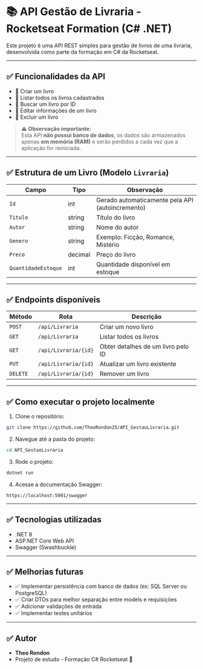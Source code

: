 # 📚 API Gestão de Livraria - Rocketseat Formation (C# .NET)

Este projeto é uma API REST simples para gestão de livros de uma livraria, desenvolvida como parte da formação em C# da Rocketseat.

---

## ✅ Funcionalidades da API

- 📖 Criar um livro  
- 📖 Listar todos os livros cadastrados  
- 📖 Buscar um livro por ID  
- 📖 Editar informações de um livro  
- 📖 Excluir um livro  

> ⚠️ **Observação importante:**  
Esta API **não possui banco de dados**, os dados são armazenados apenas **em memória (RAM)** e serão perdidos a cada vez que a aplicação for reiniciada.

---

## ✅ Estrutura de um Livro (Modelo `Livraria`)

| Campo | Tipo | Observação |
|---|---|---|
| `Id` | int | Gerado automaticamente pela API (autoincremento) |
| `Titulo` | string | Título do livro |
| `Autor` | string | Nome do autor |
| `Genero` | string | Exemplo: Ficção, Romance, Mistério |
| `Preco` | decimal | Preço do livro |
| `QuantidadeEstoque` | int | Quantidade disponível em estoque |

---

## ✅ Endpoints disponíveis

| Método | Rota | Descrição |
|---|---|---|
| `POST` | `/api/Livraria` | Criar um novo livro |
| `GET` | `/api/Livraria` | Listar todos os livros |
| `GET` | `/api/Livraria/{id}` | Obter detalhes de um livro pelo ID |
| `PUT` | `/api/Livraria/{id}` | Atualizar um livro existente |
| `DELETE` | `/api/Livraria/{id}` | Remover um livro |

---

## ✅ Como executar o projeto localmente

1. Clone o repositório:

```bash
git clone https://github.com/TheoRondon25/API_GestaoLivraria.git
```

2. Navegue até a pasta do projeto:

```bash
cd API_GestaoLivraria
```

3. Rode o projeto:

```bash
dotnet run
```

4. Acesse a documentação Swagger:

```
https://localhost:5001/swagger
```

---

## ✅ Tecnologias utilizadas

- .NET 8
- ASP.NET Core Web API
- Swagger (Swashbuckle)

---

## ✅ Melhorias futuras

- ✅ Implementar persistência com banco de dados (ex: SQL Server ou PostgreSQL)
- ✅ Criar DTOs para melhor separação entre models e requisições
- ✅ Adicionar validações de entrada
- ✅ Implementar testes unitários

---

## ✅ Autor

- **Theo Rondon**
- Projeto de estudo - Formação C# Rocketseat 🚀
